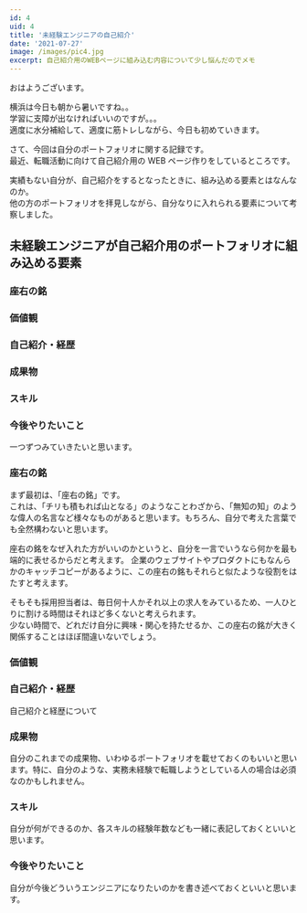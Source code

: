```yaml
---
id: 4
uid: 4
title: '未経験エンジニアの自己紹介'
date: '2021-07-27'
image: /images/pic4.jpg
excerpt: 自己紹介用のWEBページに組み込む内容について少し悩んだのでメモ
---
```


おはようございます。

横浜は今日も朝から暑いですね。。  
学習に支障が出なければいいのですが。。。  
適度に水分補給して、適度に筋トレしながら、今日も初めていきます。

さて、今回は自分のポートフォリオに関する記録です。  
最近、転職活動に向けて自己紹介用の WEB ページ作りをしているところです。

実績もない自分が、自己紹介をするとなったときに、組み込める要素とはなんなのか。  
他の方のポートフォリオを拝見しながら、自分なりに入れられる要素について考察しました。

## 未経験エンジニアが自己紹介用のポートフォリオに組み込める要素

### 座右の銘

### 価値観

### 自己紹介・経歴

### 成果物

### スキル

### 今後やりたいこと

一つずつみていきたいと思います。

### 座右の銘

まず最初は、「座右の銘」です。  
これは、「チリも積もれば山となる」のようなことわざから、「無知の知」のような偉人の名言など様々なものがあると思います。もちろん、自分で考えた言葉でも全然構わないと思います。

座右の銘をなぜ入れた方がいいのかというと、自分を一言でいうなら何かを最も端的に表せるからだと考えます。
企業のウェブサイトやプロダクトにもなんらかのキャッチコピーがあるように、この座右の銘もそれらと似たような役割をはたすと考えます。

そもそも採用担当者は、毎日何十人かそれ以上の求人をみているため、一人ひとりに割ける時間はそれほど多くないと考えられます。  
少ない時間で、どれだけ自分に興味・関心を持たせるか、この座右の銘が大きく関係することはほぼ間違いないでしょう。

### 価値観

### 自己紹介・経歴

自己紹介と経歴について

### 成果物

自分のこれまでの成果物、いわゆるポートフォリオを載せておくのもいいと思います。特に、自分のような、実務未経験で転職しようとしている人の場合は必須なのかもしれません。

### スキル

自分が何ができるのか、各スキルの経験年数なども一緒に表記しておくといいと思います。

### 今後やりたいこと

自分が今後どういうエンジニアになりたいのかを書き述べておくといいと思います。
